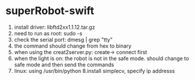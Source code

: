 # superRobot-swift

1. install driver: libftd2xx1.1.12.tar.gz
2. need to run as root: sudo -s
3. check the serial port: dmesg | grep "tty"
4. the command should change from hex to binary
5. when using the creat2server.py: create-> connect first
6. when the light is on: the robot is not in the safe mode. should change to safe mode and then send the commands
7.  linux: using /usr/bin/python
8.install simplecv, specify ip addresss
